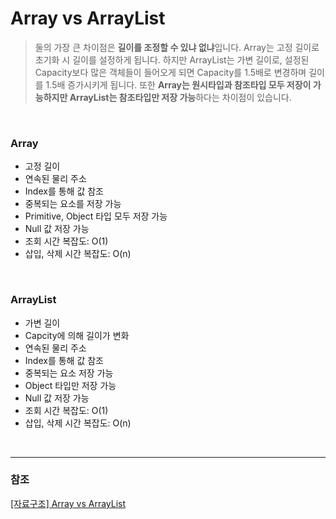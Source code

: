 # Array vs ArrayList
> 둘의 가장 큰 차이점은 **길이를 조정할 수 있냐 없냐**입니다. Array는 고정 길이로 초기화 시 길이를 설정하게 됩니다. 하지만 ArrayList는 가변 길이로, 설정된 Capacity보다 많은 객체들이 들어오게 되면 Capacity를 1.5배로 변경하며 길이를 1.5배 증가시키게 됩니다. 또한 **Array는 원시타입과 참조타입 모두 저장이 가능하지만 ArrayList는 참조타입만 저장 가능**하다는 차이점이 있습니다.

<br>

### Array
- 고정 길이
- 연속된 물리 주소
- Index를 통해 값 참조
- 중복되는 요소를 저장 가능
- Primitive, Object 타입 모두 저장 가능
- Null 값 저장 가능
- 조회 시간 복잡도: O(1)
- 삽입, 삭제 시간 복잡도: O(n)

<br>

### ArrayList
- 가변 길이
- Capcity에 의해 길이가 변화
- 연속된 물리 주소
- Index를 통해 값 참조
- 중복되는 요소 저장 가능
- Object 타입만 저장 가능
- Null 값 저장 가능
- 조회 시간 복잡도: O(1)
- 삽입, 삭제 시간 복잡도: O(n)

<br>

---
### 참조
[[자료구조] Array vs ArrayList](https://velog.io/@humblechoi/%EC%9E%90%EB%A3%8C%EA%B5%AC%EC%A1%B0-Array-vs-ArrayList)  
